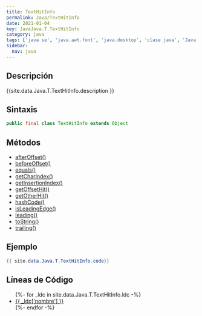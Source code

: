```yaml
---
title: TextHitInfo
permalink: Java/TextHitInfo
date: 2021-01-04
key: JavaJava.T.TextHitInfo
category: java
tags: ['java se', 'java.awt.font', 'java.desktop', 'clase java', 'Java 1.0']
sidebar: 
  nav: java
---
```


## Descripción
{{site.data.Java.T.TextHitInfo.description }}

## Sintaxis
~~~java
public final class TextHitInfo extends Object
~~~

## Métodos
* [afterOffset()](/Java/TextHitInfo/afterOffset)
* [beforeOffset()](/Java/TextHitInfo/beforeOffset)
* [equals()](/Java/TextHitInfo/equals)
* [getCharIndex()](/Java/TextHitInfo/getCharIndex)
* [getInsertionIndex()](/Java/TextHitInfo/getInsertionIndex)
* [getOffsetHit()](/Java/TextHitInfo/getOffsetHit)
* [getOtherHit()](/Java/TextHitInfo/getOtherHit)
* [hashCode()](/Java/TextHitInfo/hashCode)
* [isLeadingEdge()](/Java/TextHitInfo/isLeadingEdge)
* [leading()](/Java/TextHitInfo/leading)
* [toString()](/Java/TextHitInfo/toString)
* [trailing()](/Java/TextHitInfo/trailing)

## Ejemplo
~~~java
{{ site.data.Java.T.TextHitInfo.code}}
~~~

## Líneas de Código
<ul>
{%- for _ldc in site.data.Java.T.TextHitInfo.ldc -%}
   <li>
       <a href="{{_ldc['url'] }}">{{ _ldc['nombre'] }}</a>
   </li>
{%- endfor -%}
</ul>

